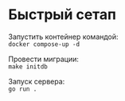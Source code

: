 # Быстрый сетап

Запустить контейнер командой:<br>
```docker compose-up -d```<Br>

Провести миграции:<br>
```make initdb```<br>

Запуск сервера:<br>
```go run . ```<br>
